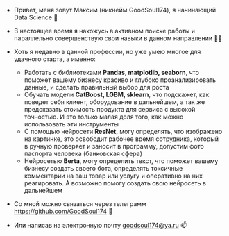 - Привет, меня зовут Максим (никнейм GoodSoul174), я начинающий Data Science 👋

- В настоящее время я нахожусь в активном поиске работы и параллельно совершенствую свои навыки в данном направлении 👨‍🎓

- Хоть я недавно в данной профессии, но уже умею многое для удачного старта, а именно:
  - Работать с библиотеками **Pandas, matplotlib, seaborn**, что поможет вашему бизнесу красиво и глубоко проанализировать данные, и сделать правильный выбор для роста
  - Обучать модели **CatBoost, LGBM, sklearn**, что подскажет, как поведет себя клиент, оборудование в дальнейшем, а так же предсказать стоимость продукта для сервиса с высокой точностью. И это только малая доля того, как можно использовать эти инструменты
  - С помощью нейросети **ResNet**, могу определять, что изображено на картинке, это освободит рабочее время сотрудника, который в ручную проверяет и заносит в программу, допустим фото паспорта человека (банковская сфера)
  - Нейросетью **Berta**, могу определить текст, что поможет вашему бизнесу создать своего бота, определять токсичные комментарии на ваш товар или услугу и оперативно на них реагировать. А возможно помогу создать свою нейросеть в дальнейшем

- Со мной можно связаться через телеграмм https://github.com/GoodSoul174 📱
- Или написав на электронную почту goodsoul174@ya.ru 📫 

<!---
GoodSoul174/GoodSoul174 is a ✨ special ✨ repository because its `README.md` (this file) appears on your GitHub profile.
You can click the Preview link to take a look at your changes.
--->
